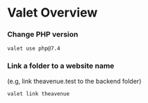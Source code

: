 # Valet Overview 

### Change PHP version
```
valet use php@7.4
```

### Link a folder to a website name
(e.g, link theavenue.test to the backend folder)
```
valet link theavenue
```
